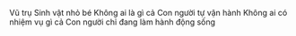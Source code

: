 Vũ trụ
Sinh vật nhỏ bé
Không ai là gì cả
Con người tự vận hành
Không ai có nhiệm vụ gì cả
Con người chỉ đang làm hành động sống